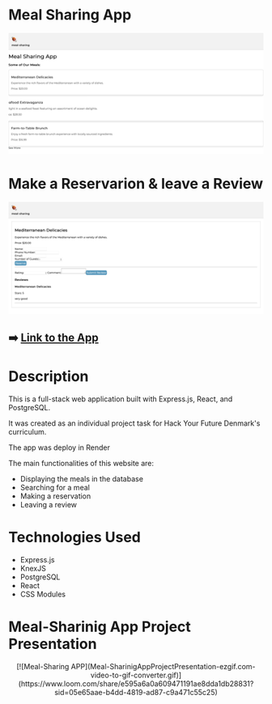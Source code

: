 # Meal Sharing App

![Meal Sharing App](./src/client/assets/images/mealsharingpic1.png)

# Make a Reservarion & leave a Review
![Make a Reservarion & Leave a Review](./src/client/assets/images/mealsharingpic2.png)

## ➡️  [Link to the App](https://meal-sharing-n0q9.onrender.com)

# Description

This is a full-stack web application built with Express.js, React, and PostgreSQL.

It was created as an individual project task for Hack Your Future Denmark's curriculum.

The app was deploy in Render

The main functionalities of this website are:

- Displaying the meals in the database
- Searching for a meal
- Making a reservation
- Leaving a review

# Technologies Used

- Express.js
- KnexJS
- PostgreSQL
- React
- CSS Modules

# Meal-Sharinig App Project Presentation
<p align="center">
[![Meal-Sharing APP](Meal-SharinigAppProjectPresentation-ezgif.com-video-to-gif-converter.gif)](https://www.loom.com/share/e595a6a0a609471191ae8dda1db28831?sid=05e65aae-b4dd-4819-ad87-c9a471c55c25)
<p/>
